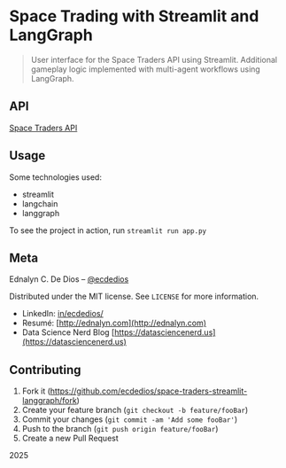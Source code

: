 # Space Trading with Streamlit and LangGraph

> User interface for the Space Traders API using Streamlit. Additional gameplay logic implemented with multi-agent workflows using LangGraph.

## API

[Space Traders API](https://spacetraders.io/)

## Usage

Some technologies used:

- streamlit
- langchain
- langgraph

To see the project in action, run `streamlit run app.py`

## Meta

Ednalyn C. De Dios – [@ecdedios](https://github.com/ecdedios)

Distributed under the MIT license. See `LICENSE` for more information.

- LinkedIn: [in/ecdedios/](https://www.linkedin.com/in/ecdedios/)
- Resumé: [http://ednalyn.com](http://ednalyn.com)
- Data Science Nerd Blog [https://datasciencenerd.us](https://datasciencenerd.us)

## Contributing

1. Fork it (<https://github.com/ecdedios/space-traders-streamlit-langgraph/fork>)
2. Create your feature branch (`git checkout -b feature/fooBar`)
3. Commit your changes (`git commit -am 'Add some fooBar'`)
4. Push to the branch (`git push origin feature/fooBar`)
5. Create a new Pull Request

2025
